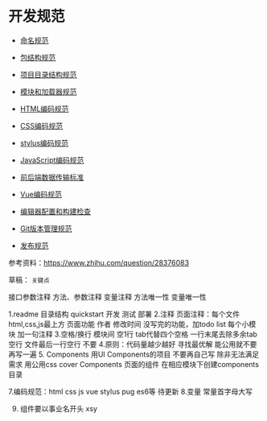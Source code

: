 # 开发规范

- [命名规范](命名规范.md)
- [包结构规范](包结构规范.md)
- [项目目录结构规范](项目目录结构规范.md)
- [模块和加载器规范](模块和加载器规范.md)
- [HTML编码规范](HTML编码规范.md)
- [CSS编码规范](CSS编码规范md)
- [stylus编码规范](stylus编码规范.md)
- [JavaScript编码规范](JavaScript编码规范.md)
- [前后端数据传输标准](前后端数据传输标准.md)
- [Vue编码规范](Vue编码规范.md)
- [编辑器配置和构建检查](编辑器配置和构建检查.md)

- [Git版本管理规范](Git版本管理规范.md)

- [发布规范](发布规范.md)



参考资料：https://www.zhihu.com/question/28376083

草稿：
``关键点``

接口参数注释
方法、参数注释
变量注释
方法唯一性
变量唯一性

1.readme
	目录结构
	quickstart
	开发 测试 部署
2.注释
	页面注释：每个文件html,css,js最上方 页面功能 作者 修改时间
	没写完的功能，加todo list
	每个小模块 加一句注释
3.空格/换行
	模块间 空1行
	tab代替四个空格
	一行末尾去除多余tab 空行
	文件最后一行空行 不要
4.原则：代码量越少越好 寻找最优解 能公用就不要再写一遍
5. Components
	用UI Components的项目 不要再自己写 除非无法满足需求
	用公用css cover Components
	页面的组件 在相应模块下创建components目录
	
7.编码规范：html css js vue stylus pug es6等 待更新
8.变量 常量首字母大写

9. 组件要以事业名开头 xsy
	

	